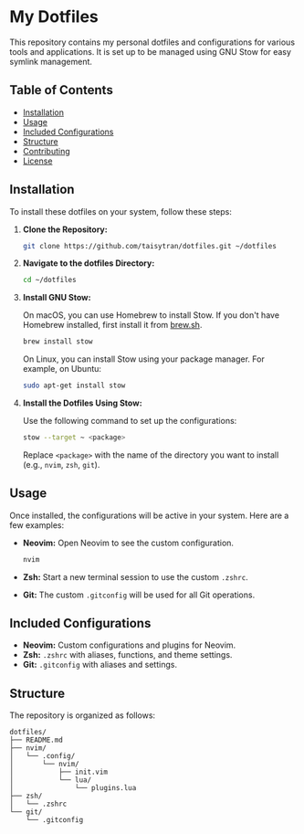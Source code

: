 # My Dotfiles

This repository contains my personal dotfiles and configurations for various tools and applications. It is set up to be managed using GNU Stow for easy symlink management.

## Table of Contents

- [Installation](#installation)
- [Usage](#usage)
- [Included Configurations](#included-configurations)
- [Structure](#structure)
- [Contributing](#contributing)
- [License](#license)

## Installation

To install these dotfiles on your system, follow these steps:

1. **Clone the Repository:**

   ```bash
   git clone https://github.com/taisytran/dotfiles.git ~/dotfiles
   ```

2. **Navigate to the dotfiles Directory:**

   ```bash
   cd ~/dotfiles
   ```

3. **Install GNU Stow:**

   On macOS, you can use Homebrew to install Stow. If you don't have Homebrew installed, first install it from [brew.sh](https://brew.sh).

   ```bash
   brew install stow
   ```

   On Linux, you can install Stow using your package manager. For example, on Ubuntu:

   ```bash
   sudo apt-get install stow
   ```

4. **Install the Dotfiles Using Stow:**

   Use the following command to set up the configurations:

   ```bash
   stow --target ~ <package>
   ```

   Replace `<package>` with the name of the directory you want to install (e.g., `nvim`, `zsh`, `git`).

## Usage

Once installed, the configurations will be active in your system. Here are a few examples:

- **Neovim:** Open Neovim to see the custom configuration.
  
  ```bash
  nvim
  ```

- **Zsh:** Start a new terminal session to use the custom `.zshrc`.

- **Git:** The custom `.gitconfig` will be used for all Git operations.

## Included Configurations

- **Neovim:** Custom configurations and plugins for Neovim.
- **Zsh:** `.zshrc` with aliases, functions, and theme settings.
- **Git:** `.gitconfig` with aliases and settings.

## Structure

The repository is organized as follows:

```plaintext
dotfiles/
├── README.md
├── nvim/
│   └── .config/
│       └── nvim/
│           ├── init.vim
│           └── lua/
│               └── plugins.lua
├── zsh/
│   └── .zshrc
└── git/
    └── .gitconfig
```
